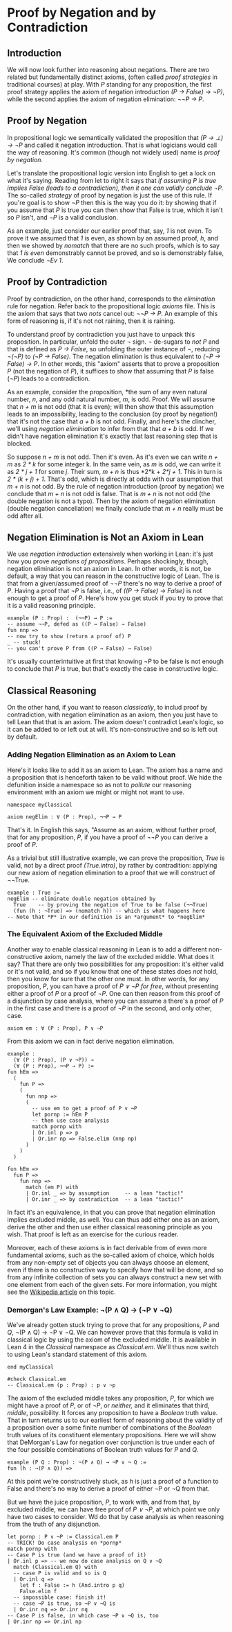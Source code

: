 # Proof by Negation and by Contradiction

<!-- toc -->

## Introduction
We will now look further into reasoning about negations.
There are two related but fundamentally distinct axioms,
(often called *proof strategies* in traditional courses)
at play. With *P* standing for any proposition, the first
proof strategy applies the axiom of negation introduction
*(P → False) → ¬P)*, while the second applies the axiom of
negation elimination: *¬¬P → P*.

## Proof by Negation

In propositional logic we semantically validated the
proposition that *(P → ⊥) → ¬P* and called it negation
introduction. That is what logicians would call the way
of reasoning. It's common (though not widely used) name
is *proof by negation.*

Let's translate the propositional logic version into English
to get a lock on what it's saying. Reading from let to right
it says that *if assuming P is true implies False (leads to
a contradiction), then it one can validly conclude ¬P.* The
so-called *strategy* of proof by negation is just the use
of this rule. If you're goal is to show *¬P* then this is the
way you do it: by showing that if you assume that *P* is true
you can then show that False is true, which it isn't so *P*
isn't, and *¬P* is a valid conclusion.

As an example, just consider our earlier proof that, say,
*1* is not even. To prove it we assumed that *1* is even,
as shown by an assumed proof, *h*, and then we showed by
*nomatch* that there are no such proofs, which is to say
that *1 is even* demonstrably cannot be proved, and so is
demonstrably false, We conclude *¬Ev 1*.

## Proof by Contradiction

Proof by contradiction, on the other hand, corresponds to
the *elimination* rule for negation. Refer back to the
propositional logic *axioms* file. This is the axiom that
says that two *nots* cancel out: *¬¬P → P*. An example of
this form of reasoning is, if it's not not raining, then
it is raining.

To understand proof by contradiction you just have to unpack
this proposition. In particular, unfold the outer *¬* sign.
*¬* de-sugars to *not P* and that is defined as *P → False*,
so unfolding the outer instance of *¬*, reducing *¬(¬P)* to
*(¬P → False)*. The negation elimination is thus equivalent
to *(¬P → False) → P*. In other words, this "axiom" asserts
that to prove a proposition *P* (not the negation of *P*),
it suffices to show that assuming that *P* is false (*¬P*)
leads to a contradiction.

As an example, consider the proposition, *the sum of any
even natural number, *n*, and any odd natural number, *m*,
is odd. Proof. We will assume that *n + m* is not odd (that
it is even); will then show that this assumption leads to
an impossibility, leading to the conclusion (by proof by
negation!) that it's not the case that *a + b* is not odd.
Finally, and here's the clincher, we'll using *negation
eliminiation* to infer from that that *a + b* is odd. If
we didn't have negation elimination it's exactly that last
reasoning step that is blocked.

So suppose *n + m* is not odd. Then it's even. As it's even
we can write *n + m* as *2 \* k* for some integer k. In the
same vein, as *m* is odd, we can write it as *2 * j + 1* for
some *j*. Their sum, *m + n* is thus *2\*k + *2\*j + 1*. This
in turn is *2 * (k + j) + 1*. That's odd, which is directly
at odds with our assumption that *m + n* is not odd. By the
rule of negation introduction (proof by negation) we conclude
that *m + n* is not odd is false. That is *m + n* is not not
odd (the double negation is not a typo). Then by the axiom
of negation elimination (double negation cancellation) we
finally conclude that *m + n* really must be odd after all.

## Negation Elimination is Not an Axiom in Lean

We use *negation introduction* extensively when working in
Lean: it's just how you prove *negations of propositions*.
Perhaps shockingly, though, negation elimination is not an
axiom in Lean. In other words, it is not, be default, a way
that you can reason in the constructive logic of Lean. The
is that from a given/assumed proof of *¬¬P* there's no way
to derive a proof of *P*. Having a proof that *¬P* is false,
i.e., of *((P → False) → False)* is not enough to get a proof
of *P*. Here's how you get stuck if you try to prove that it
is a valid reasoning principle.

```lean
example (P : Prop) :  (¬¬P) → P :=
-- assume ¬¬P, defed as ((P → False) → False)
fun nnp =>
-- now try to show (return a proof of) P
_ -- stuck!
-- you can't prove P from ((P → False) → False)
```

It's usually counterintuitive at first that knowing *¬P*
to be false is not enough to conclude that *P* is true,
but that's exactly the case in constructive logic.

## Classical Reasoning

On the other hand, if you want to reason *classically*, to
includ proof by contradiction, with negation elimination as
an axiom, then you just have to tell Lean that that is an
axiom. The axiom doesn't contradict Lean's logic, so it can
be added to or left out at will. It's non-constructive and
so is left out by default.

### Adding Negation Elimination as an Axiom to Lean

Here's it looks like to add it as an axiom to Lean. The
axiom has a name and a proposition that is henceforth taken
to be valid without proof. We hide the defunition inside a
namespace so as not to *pollute* our reasoning environment
with an axiom we might or might not want to use.

```lean
namespace myClassical

axiom negElim : ∀ (P : Prop), ¬¬P → P
```

That's it. In English this says, "Assume as an axiom,
without further proof, that for any proposition, *P*,
if you have a proof of *¬¬P* you can derive a proof of
*P*.

As a trivial but still illustrative example, we can prove
the proposition, *True* is valid, not by a direct proof
*(True.intro)*, by rather by contradition: applying our
new axiom of negation elimination to a proof that we will
construct of ¬¬True.

```lean
example : True :=
negElim -- eliminate double negation obtained by
  True    -- by proving the negation of True to be false (¬¬True)
  (fun (h : ¬True) => (nomatch h)) -- which is what happens here
-- Note that *P* in our definition is an *argument* to *negElim*
```


### The Equivalent Axiom of the Excluded Middle

Another way to enable classical reasoning in Lean is to
add a different non-constructive axiom, namely the law of
the excluded middle. What does it say? That there are only
two possibilities for any proposition: it's either valid or
it's not valid, and so if you know that one of these states
does *not* hold, then you know for sure that the other one
must. In other words, for any proposition, *P*, you can have
a proof of *P ∨ ¬P* *for free*, without presenting either a
proof of *P* or a proof of *¬P*. One can then reason from
this proof of a disjunction by case analysis, where you can
assume a there's a proof of *P* in the first case and there
is a proof of *¬P* in the second, and only other, case.

```lean
axiom em : ∀ (P : Prop), P ∨ ¬P
```

From this axiom we can in fact derive negation elimination.

```lean
example :
  (∀ (P : Prop), (P ∨ ¬P)) →
  (∀ (P : Prop), ¬¬P → P) :=
fun hEm =>
  (
    fun P =>
    (
      fun nnp =>
      (
        -- use em to get a proof of P ∨ ¬P
        let pornp := hEm P
        -- then use case analysis
        match pornp with
        | Or.inl p => p
        | Or.inr np => False.elim (nnp np)
      )
    )
  )
```


```lean
fun hEm =>
  fun P =>
    fun nnp =>
      match (em P) with
      | Or.inl _ => by assumption     -- a lean "tactic!"
      | Or.inr _ => by contradiction  -- a lean "tactic!"
```

In fact it's an equivalence, in that you can prove that
negation elimination implies excluded middle, as well. You
can thus add either one as an axiom, derive the other and
then use either classical reasoning principle as you wish.
That proof is left as an exercise for the curious reader.

Moreover, each of these axioms is in fact derivable from
of even more fundamental axioms, such as the so-called
axiom of choice, which holds from any non-empty set of
objects you can always choose an element, even if there
is no constructive way to specify how that will be done,
and so from any infinite collection of sets you can always
construct a new set with one element from each of the given
sets. For more information, you might see the [Wikipedia
article](https://en.wikipedia.org/wiki/Axiom_of_choice)
on this topic.

### Demorgan's Law Example: ¬(P ∧ Q) → (¬P ∨ ¬Q)

We've already gotten stuck trying to prove that for
any propositions, *P* and *Q*, ¬(P ∧ Q) → ¬P ∨ ¬Q.
We can however prove that this formula is valid in
classical logic by using the axiom of the excluded
middle. It is available in Lean 4 in the *Classical*
namespace as *Classical.em*. We'll thus now switch
to using Lean's standard statement of this axiom.
```lean
end myClassical

#check Classical.em
-- Classical.em (p : Prop) : p ∨ ¬p
```

The axiom of the excluded middle takes any
proposition, *P*, for which we might have a
proof of *P*, or of *¬P*, or *neither,* and it
eliminates that third, *middle*, possibility.
It forces any proposition to have a *Boolean*
truth value. That in turn returns us to our
earliest form of reasoning about the validity
of a proposition over a some finite number of
combinations of the *Boolean* truth values of
its constituent elementary propositions. Here
we will show that DeMorgan's Law for negation
over conjunction is true under each of the four
possible combinations of Boolean truth values
for *P* and *Q*.
```lean
example (P Q : Prop) : ¬(P ∧ Q) → ¬P ∨ ¬ Q :=
fun (h : ¬(P ∧ Q)) =>
```
At this point we're constructively stuck, as
*h* is just a proof of a function to False and
there's no way to derive a proof of either ¬P
or ¬Q from that.

But we have the juice proposition, *P*, to
work with, and from that, by excluded middle,
we can have free proof of *P ∨ ¬P*, at which
point we only have two cases to consider. Wd
do that by case analysis as when reasoning
from the truth of any disjunction.
```lean
let pornp : P ∨ ¬P := Classical.em P
-- TRICK! Do case analysis on *pornp*
match pornp with
-- Case P is true (and we have a proof of it)
| Or.inl p => -- we now do case analysis on Q ∨ ¬Q
  match (Classical.em Q) with
  -- case P is valid and so is Q
  | Or.inl q =>
    let f : False := h (And.intro p q)
    False.elim f
  -- impossible case: finish it!
  -- case ¬P is true, so ¬P ∨ ¬Q is
  | Or.inr nq => Or.inr nq
-- Case P is false, in which case ¬P ∨ ¬Q is, too
| Or.inr np => Or.inl np
```
